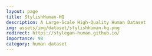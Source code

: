 ```yaml
---
layout: page
title: StylishHuman-HQ
description: A Large-Scale High-Quality Human Dataset
img: assets/img/dataset/stylishhuman-hq.png
redirect: https://stylegan-human.github.io/
importance: 98
category: human dataset
---
```


